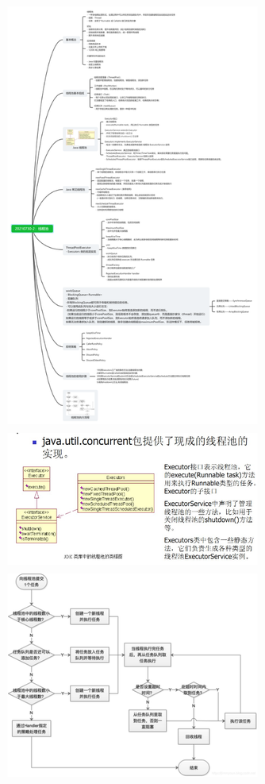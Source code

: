![_20210730-2：线程池](image.assets/_20210730-2%EF%BC%9A%E7%BA%BF%E7%A8%8B%E6%B1%A0.png)

![JDK类库中线程池的类框图](image.assets/JDK%E7%B1%BB%E5%BA%93%E4%B8%AD%E7%BA%BF%E7%A8%8B%E6%B1%A0%E7%9A%84%E7%B1%BB%E6%A1%86%E5%9B%BE.gif)

![线程池执行流程](image.assets/%E7%BA%BF%E7%A8%8B%E6%B1%A0%E6%89%A7%E8%A1%8C%E6%B5%81%E7%A8%8B.png)

